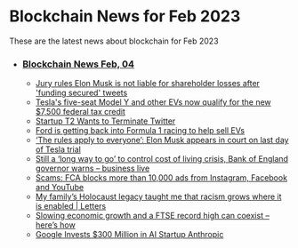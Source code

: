 # Blockchain News for Feb 2023
These are the latest news about blockchain for Feb 2023
- ### [Blockchain News Feb, 04](./04)
    - [Jury rules Elon Musk is not liable for shareholder losses after 'funding secured' tweets](https://www.engadget.com/elon-musk-tesla-shareholder-trial-verdict-232434731.html) 
    - [Tesla's five-seat Model Y and other EVs now qualify for the new $7,500 federal tax credit](https://www.engadget.com/tesla-model-y-ev-tax-credit-2023-174121949.html) 
    - [Startup T2 Wants to Terminate Twitter](https://www.wired.com/story/plaintext-startup-t2-wants-to-terminate-twitter/) 
    - [Ford is getting back into Formula 1 racing to help sell EVs](https://www.cnn.com/2023/02/03/business/ford-f1/index.html) 
    - [‘The rules apply to everyone’: Elon Musk appears in court on last day of Tesla trial](https://www.theguardian.com/technology/2023/feb/03/elon-musk-tesla-investors-lawsuit-twitter) 
    - [Still a ‘long way to go’ to control cost of living crisis, Bank of England governor warns – business live](https://www.theguardian.com/business/live/2023/feb/03/cost-of-living-crisis-bank-of-england-governor-inflation-tech-us-jobs-business-live) 
    - [Scams: FCA blocks more than 10,000 ads from Instagram, Facebook and YouTube](https://www.theguardian.com/money/2023/feb/03/scams-fca-blocks-more-than-10000-ads-from-instagram-facebook-and-youtube) 
    - [My family’s Holocaust legacy taught me that racism grows where it is enabled | Letters](https://www.theguardian.com/world/2023/feb/03/my-familys-holocaust-legacy-taught-me-that-racism-grows-where-it-is-enabled) 
    - [Slowing economic growth and a FTSE record high can coexist – here’s how](https://www.theguardian.com/business/nils-pratley-on-finance/2023/feb/03/slowing-economic-growth-and-a-ftse-all-time-high-can-coexist-heres-how) 
    - [Google Invests $300 Million in AI Startup Anthropic](https://tech.slashdot.org/story/23/02/03/162258/google-invests-300-million-in-ai-startup-anthropic) 
